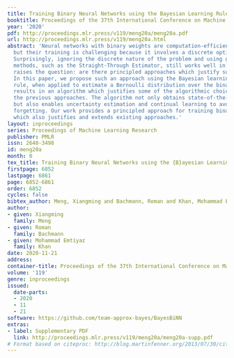 ```yaml
---
title: Training Binary Neural Networks using the Bayesian Learning Rule
booktitle: Proceedings of the 37th International Conference on Machine Learning
year: '2020'
pdf: http://proceedings.mlr.press/v119/meng20a/meng20a.pdf
url: http://proceedings.mlr.press/v119/meng20a.html
abstract: 'Neural networks with binary weights are computation-efficient and hardware-friendly,
  but their training is challenging because it involves a discrete optimization problem.
  Surprisingly, ignoring the discrete nature of the problem and using gradient-based
  methods, such as the Straight-Through Estimator, still works well in practice. This
  raises the question: are there principled approaches which justify such methods?
  In this paper, we propose such an approach using the Bayesian learning rule. The
  rule, when applied to estimate a Bernoulli distribution over the binary weights,
  results in an algorithm which justifies some of the algorithmic choices made by
  the previous approaches. The algorithm not only obtains state-of-the-art performance,
  but also enables uncertainty estimation and continual learning to avoid catastrophic
  forgetting. Our work provides a principled approach for training binary neural networks
  which also justifies and extends existing approaches.'
layout: inproceedings
series: Proceedings of Machine Learning Research
publisher: PMLR
issn: 2640-3498
id: meng20a
month: 0
tex_title: Training Binary Neural Networks using the {B}ayesian Learning Rule
firstpage: 6852
lastpage: 6861
page: 6852-6861
order: 6852
cycles: false
bibtex_author: Meng, Xiangming and Bachmann, Roman and Khan, Mohammad Emtiyaz
author:
- given: Xiangming
  family: Meng
- given: Roman
  family: Bachmann
- given: Mohammad Emtiyaz
  family: Khan
date: 2020-11-21
address: 
container-title: Proceedings of the 37th International Conference on Machine Learning
volume: '119'
genre: inproceedings
issued:
  date-parts:
  - 2020
  - 11
  - 21
software: https://github.com/team-approx-bayes/BayesBiNN
extras:
- label: Supplementary PDF
  link: http://proceedings.mlr.press/v119/meng20a/meng20a-supp.pdf
# Format based on citeproc: http://blog.martinfenner.org/2013/07/30/citeproc-yaml-for-bibliographies/
---
```

